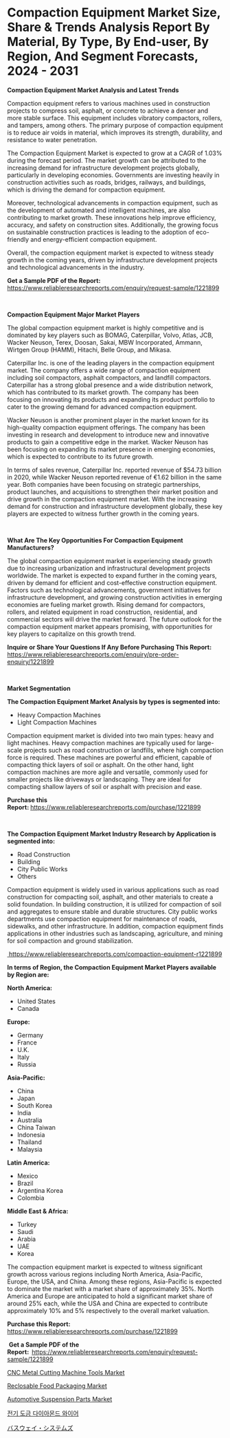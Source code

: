 <p><h1>Compaction Equipment Market Size, Share & Trends Analysis Report By Material, By Type, By End-user, By Region, And Segment Forecasts, 2024 - 2031</h1></p><p><strong>Compaction Equipment Market Analysis and Latest Trends</strong></p>
<p><p>Compaction equipment refers to various machines used in construction projects to compress soil, asphalt, or concrete to achieve a denser and more stable surface. This equipment includes vibratory compactors, rollers, and tampers, among others. The primary purpose of compaction equipment is to reduce air voids in material, which improves its strength, durability, and resistance to water penetration.</p><p>The Compaction Equipment Market is expected to grow at a CAGR of 1.03% during the forecast period. The market growth can be attributed to the increasing demand for infrastructure development projects globally, particularly in developing economies. Governments are investing heavily in construction activities such as roads, bridges, railways, and buildings, which is driving the demand for compaction equipment.</p><p>Moreover, technological advancements in compaction equipment, such as the development of automated and intelligent machines, are also contributing to market growth. These innovations help improve efficiency, accuracy, and safety on construction sites. Additionally, the growing focus on sustainable construction practices is leading to the adoption of eco-friendly and energy-efficient compaction equipment.</p><p>Overall, the compaction equipment market is expected to witness steady growth in the coming years, driven by infrastructure development projects and technological advancements in the industry.</p></p>
<p><strong>Get a Sample PDF of the Report:&nbsp;</strong> <a href="https://www.reliableresearchreports.com/enquiry/request-sample/1221899">https://www.reliableresearchreports.com/enquiry/request-sample/1221899</a></p>
<p>&nbsp;</p>
<p><strong>Compaction Equipment Major Market Players</strong></p>
<p><p>The global compaction equipment market is highly competitive and is dominated by key players such as BOMAG, Caterpillar, Volvo, Atlas, JCB, Wacker Neuson, Terex, Doosan, Sakai, MBW Incorporated, Ammann, Wirtgen Group (HAMM), Hitachi, Belle Group, and Mikasa.</p><p>Caterpillar Inc. is one of the leading players in the compaction equipment market. The company offers a wide range of compaction equipment including soil compactors, asphalt compactors, and landfill compactors. Caterpillar has a strong global presence and a wide distribution network, which has contributed to its market growth. The company has been focusing on innovating its products and expanding its product portfolio to cater to the growing demand for advanced compaction equipment.</p><p>Wacker Neuson is another prominent player in the market known for its high-quality compaction equipment offerings. The company has been investing in research and development to introduce new and innovative products to gain a competitive edge in the market. Wacker Neuson has been focusing on expanding its market presence in emerging economies, which is expected to contribute to its future growth.</p><p>In terms of sales revenue, Caterpillar Inc. reported revenue of $54.73 billion in 2020, while Wacker Neuson reported revenue of €1.62 billion in the same year. Both companies have been focusing on strategic partnerships, product launches, and acquisitions to strengthen their market position and drive growth in the compaction equipment market. With the increasing demand for construction and infrastructure development globally, these key players are expected to witness further growth in the coming years.</p></p>
<p>&nbsp;</p>
<p><strong>What Are The Key Opportunities For Compaction Equipment Manufacturers?</strong></p>
<p><p>The global compaction equipment market is experiencing steady growth due to increasing urbanization and infrastructural development projects worldwide. The market is expected to expand further in the coming years, driven by demand for efficient and cost-effective construction equipment. Factors such as technological advancements, government initiatives for infrastructure development, and growing construction activities in emerging economies are fueling market growth. Rising demand for compactors, rollers, and related equipment in road construction, residential, and commercial sectors will drive the market forward. The future outlook for the compaction equipment market appears promising, with opportunities for key players to capitalize on this growth trend.</p></p>
<p><strong>Inquire or Share Your Questions If Any Before Purchasing This Report:</strong> <a href="https://www.reliableresearchreports.com/enquiry/pre-order-enquiry/1221899">https://www.reliableresearchreports.com/enquiry/pre-order-enquiry/1221899</a></p>
<p>&nbsp;</p>
<p><strong>Market Segmentation</strong></p>
<p><strong>The Compaction Equipment Market Analysis by types is segmented into:</strong></p>
<p><ul><li>Heavy Compaction Machines</li><li>Light Compaction Machines</li></ul></p>
<p><p>Compaction equipment market is divided into two main types: heavy and light machines. Heavy compaction machines are typically used for large-scale projects such as road construction or landfills, where high compaction force is required. These machines are powerful and efficient, capable of compacting thick layers of soil or asphalt. On the other hand, light compaction machines are more agile and versatile, commonly used for smaller projects like driveways or landscaping. They are ideal for compacting shallow layers of soil or asphalt with precision and ease.</p></p>
<p><strong>Purchase this Report:&nbsp;</strong><a href="https://www.reliableresearchreports.com/purchase/1221899">https://www.reliableresearchreports.com/purchase/1221899</a></p>
<p>&nbsp;</p>
<p><strong>The Compaction Equipment Market Industry Research by Application is segmented into:</strong></p>
<p><ul><li>Road Construction</li><li>Building</li><li>City Public Works</li><li>Others</li></ul></p>
<p><p>Compaction equipment is widely used in various applications such as road construction for compacting soil, asphalt, and other materials to create a solid foundation. In building construction, it is utilized for compaction of soil and aggregates to ensure stable and durable structures. City public works departments use compaction equipment for maintenance of roads, sidewalks, and other infrastructure. In addition, compaction equipment finds applications in other industries such as landscaping, agriculture, and mining for soil compaction and ground stabilization.</p></p>
<p><a href="https://www.reliableresearchreports.com/compaction-equipment-r1221899">&nbsp;https://www.reliableresearchreports.com/compaction-equipment-r1221899</a></p>
<p><strong>In terms of Region, the Compaction Equipment Market Players available by Region are:</strong></p>
<p>
    <p> <strong> North America: </strong>
        <ul>
            <li>United States</li>
            <li>Canada</li>
        </ul>
        </p> 
    <p> <strong> Europe: </strong>
        <ul>
            <li>Germany</li>
            <li>France</li>
            <li>U.K.</li>
            <li>Italy</li>
            <li>Russia</li>
        </ul>
        </p> 
    <p> <strong> Asia-Pacific: </strong>
        <ul>
            <li>China</li>
            <li>Japan</li>
            <li>South Korea</li>
            <li>India</li>
            <li>Australia</li>
            <li>China Taiwan</li>
            <li>Indonesia</li>
            <li>Thailand</li>
            <li>Malaysia</li>
        </ul>
        </p> 
    <p> <strong> Latin America: </strong>
        <ul>
            <li>Mexico</li>
            <li>Brazil</li>
            <li>Argentina Korea</li>
            <li>Colombia</li>
        </ul>
        </p> 
    <p> <strong> Middle East & Africa: </strong>
        <ul>
            <li>Turkey</li>
            <li>Saudi</li>
            <li>Arabia</li>
            <li>UAE</li>
            <li>Korea</li>
        </ul>
    </p>
    </p>
<p><p>The compaction equipment market is expected to witness significant growth across various regions including North America, Asia-Pacific, Europe, the USA, and China. Among these regions, Asia-Pacific is expected to dominate the market with a market share of approximately 35%. North America and Europe are anticipated to hold a significant market share of around 25% each, while the USA and China are expected to contribute approximately 10% and 5% respectively to the overall market valuation.</p></p>
<p><strong>Purchase this Report: </strong><a href="https://www.reliableresearchreports.com/purchase/1221899">https://www.reliableresearchreports.com/purchase/1221899</a></p>
<p>&nbsp;<strong>Get a Sample PDF of the Report:&nbsp;&nbsp;</strong><a href="https://www.reliableresearchreports.com/enquiry/request-sample/1221899">https://www.reliableresearchreports.com/enquiry/request-sample/1221899</a></p>
<p><strong></strong></p>
<p><p><a href="https://github.com/lubmix/Market-Research-Report-List-2/blob/main/cnc-metal-cutting-machine-tools-market.md">CNC Metal Cutting Machine Tools Market</a></p><p><a href="https://issuu.com/reportprime-2/docs/reclosable-food-packaging-market-size-2030.pptx">Reclosable Food Packaging Market</a></p><p><a href="https://www.linkedin.com/pulse/automotive-suspension-parts-market-research-report-forecasted-hqnof?trackingId=MdLQu%2BfGmdWi6hfSwFi3Lw%3D%3D">Automotive Suspension Parts Market</a></p><p><a href="https://github.com/vsckjg50460/Market-Research-Report-List-1/blob/main/534603619494.md">전기 도금 다이아몬드 와이어</a></p><p><a href="https://medium.com/@rebekaanderson14/%E3%83%90%E3%82%B9%E3%82%A6%E3%82%A7%E3%82%A4-%E3%82%B7%E3%82%B9%E3%83%86%E3%83%A0%E5%B8%82%E5%A0%B4%E3%81%AF-%E5%B8%82%E5%A0%B4%E3%82%B7%E3%82%A7%E3%82%A2-%E5%B8%82%E5%A0%B4%E5%8B%95%E5%90%91-%E5%B8%82%E5%A0%B4%E6%88%90%E9%95%B7%E3%81%AB%E9%96%A2%E3%81%99%E3%82%8B%E6%83%85%E5%A0%B1%E3%82%92%E6%8F%90%E4%BE%9B%E3%81%97%E3%81%BE%E3%81%99-0199f587004f">バスウェイ・システムズ</a></p></p>